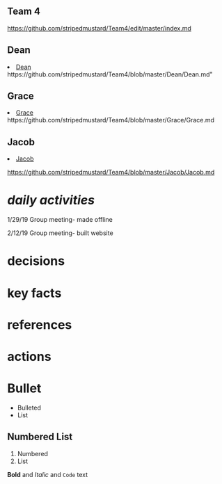 ## Team 4
https://github.com/stripedmustard/Team4/edit/master/index.md

## Dean
<!DOCTYPE html>
<html>
<body>
  <li><a href="dean">Dean</a></li>  
	</body>
	</html>
	  https://github.com/stripedmustard/Team4/blob/master/Dean/Dean.md"
	
## Grace
<html>
<body>
	<li><a href="#grace">Grace</a></li>
	
</body>
</html>
https://github.com/stripedmustard/Team4/blob/master/Grace/Grace.md

## Jacob
<html>
<body>
	<li><a href="#jacob">Jacob</a></li>
 
</body>
</html>

https://github.com/stripedmustard/Team4/blob/master/Jacob/Jacob.md

# _daily activities_
1/29/19
Group meeting- made offline 

2/12/19
Group meeting- built website


# decisions
# key facts
# references
# actions
# Bullet
- Bulleted
- List


## Numbered List
1. Numbered
2. List




**Bold** and _Italic_ and `Code` text
